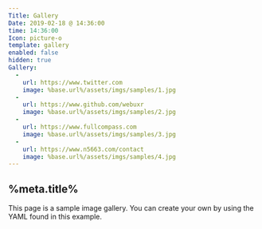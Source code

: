 ```yaml
---
Title: Gallery
Date: 2019-02-18 @ 14:36:00
time: 14:36:00
Icon: picture-o
template: gallery
enabled: false
hidden: true
Gallery:
  -
    url: https://www.twitter.com
    image: %base.url%/assets/imgs/samples/1.jpg
  -
    url: https://www.github.com/webuxr
    image: %base.url%/assets/imgs/samples/2.jpg
  -
    url: https://www.fullcompass.com
    image: %base.url%/assets/imgs/samples/3.jpg
  -
    url: https://www.n5663.com/contact
    image: %base.url%/assets/imgs/samples/4.jpg
---
```


## %meta.title%
This page is a sample image gallery. You can create your own by using the YAML found in this example.
